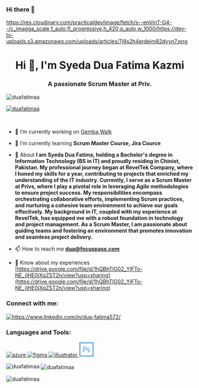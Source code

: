 ### Hi there 👋
https://res.cloudinary.com/practicaldev/image/fetch/s--enVmT-G4--/c_imagga_scale,f_auto,fl_progressive,h_420,q_auto,w_1000/https://dev-to-uploads.s3.amazonaws.com/uploads/articles/7j8s2h4erdejm82dyyn7.png

<h1 align="center">Hi 👋, I'm Syeda Dua Fatima Kazmi</h1>
<h3 align="center">A passionate Scrum Master at Priv.</h3>

<p align="left"> <img src="https://komarev.com/ghpvc/?username=duafatimaa&label=Profile%20views&color=0e75b6&style=flat" alt="duafatimaa" /> </p>

<p align="left"> <a href="https://github.com/ryo-ma/github-profile-trophy"><img src="https://github-profile-trophy.vercel.app/?username=duafatimaa" alt="duafatimaa" /></a> </p>

<p align="left"> <a href="https://twitter.com/" target="blank"><img src="https://img.shields.io/twitter/follow/?logo=twitter&style=for-the-badge" alt="" /></a> </p>

- 🔭 I’m currently working on [Gemba Walk](https://gopriv.atlassian.net/browse/PRIVOPS-8?atlOrigin=eyJpIjoiY2JmMmRkMzFjZjlhNDgyODliYjMzMjdlNWQyZDcyMDgiLCJwIjoiaiJ9)

- 🌱 I’m currently learning **Scrum Master Course, Jira Cource**

- 💬 About **I am Syeda Dua Fatima, holding a Bachelor's degree in Information Technology (BS in IT) and proudly residing in Chiniot, Pakistan. My professional journey began at RevelTek Company, where I honed my skills for a year, contributing to projects that enriched my understanding of the IT industry. Currently, I serve as a Scrum Master at Privs, where I play a pivotal role in leveraging Agile methodologies to ensure project success. My responsibilities encompass orchestrating collaborative efforts, implementing Scrum practices, and nurturing a cohesive team environment to achieve our goals effectively. My background in IT, coupled with my experience at RevelTek, has equipped me with a robust foundation in technology and project management. As a Scrum Master, I am passionate about guiding teams and fostering an environment that promotes innovation and seamless project delivery.**

- 📫 How to reach me **dua@focuspass.com**

- 📄 Know about my experiences [https://drive.google.com/file/d/1hQBhTlG02_YjFTo-NE_jIHE0jXqZST2n/view?usp=sharing](https://drive.google.com/file/d/1hQBhTlG02_YjFTo-NE_jIHE0jXqZST2n/view?usp=sharing)

<h3 align="left">Connect with me:</h3>
<p align="left">
<a href="https://linkedin.com/in/https://www.linkedin.com/in/dua-fatima572/" target="blank"><img align="center" src="https://raw.githubusercontent.com/rahuldkjain/github-profile-readme-generator/master/src/images/icons/Social/linked-in-alt.svg" alt="https://www.linkedin.com/in/dua-fatima572/" height="30" width="40" /></a>
</p>

<h3 align="left">Languages and Tools:</h3>
<p align="left"> <a href="https://azure.microsoft.com/en-in/" target="_blank" rel="noreferrer"> <img src="https://www.vectorlogo.zone/logos/microsoft_azure/microsoft_azure-icon.svg" alt="azure" width="40" height="40"/> </a> <a href="https://www.figma.com/" target="_blank" rel="noreferrer"> <img src="https://www.vectorlogo.zone/logos/figma/figma-icon.svg" alt="figma" width="40" height="40"/> </a> <a href="https://www.adobe.com/in/products/illustrator.html" target="_blank" rel="noreferrer"> <img src="https://www.vectorlogo.zone/logos/adobe_illustrator/adobe_illustrator-icon.svg" alt="illustrator" width="40" height="40"/> </a> <a href="https://www.photoshop.com/en" target="_blank" rel="noreferrer"> <img src="https://raw.githubusercontent.com/devicons/devicon/master/icons/photoshop/photoshop-line.svg" alt="photoshop" width="40" height="40"/> </a> </p>

<p><img align="left" src="https://github-readme-stats.vercel.app/api/top-langs?username=duafatimaa&show_icons=true&locale=en&layout=compact" alt="duafatimaa" /></p>

<p>&nbsp;<img align="center" src="https://github-readme-stats.vercel.app/api?username=duafatimaa&show_icons=true&locale=en" alt="duafatimaa" /></p>

<p><img align="center" src="https://github-readme-streak-stats.herokuapp.com/?user=duafatimaa&" alt="duafatimaa" /></p>
